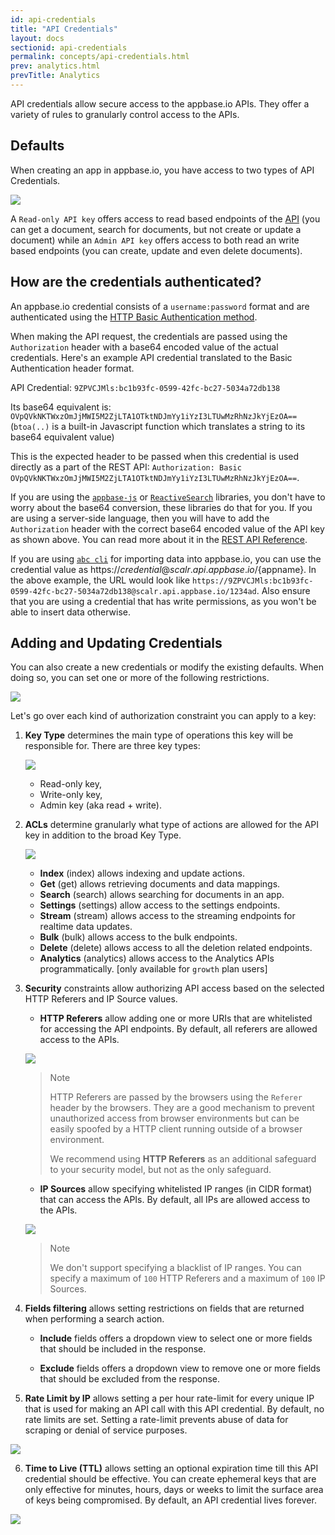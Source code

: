 ```yaml
---
id: api-credentials
title: "API Credentials"
layout: docs
sectionid: api-credentials
permalink: concepts/api-credentials.html
prev: analytics.html
prevTitle: Analytics
---
```


API credentials allow secure access to the appbase.io APIs. They offer a variety of rules to granularly control access to the APIs.

## Defaults

When creating an app in appbase.io, you have access to two types of API Credentials.

![](https://i.imgur.com/hkMdS7u.png)

A `Read-only API key` offers access to read based endpoints of the [API](https://rest.appbase.io) (you can get a document, search for documents, but not create or update a document) while an `Admin API key` offers access to both read an write based endpoints (you can create, update and even delete documents).

## How are the credentials authenticated?

An appbase.io credential consists of a `username:password` format and are authenticated using the [HTTP Basic Authentication method](https://en.wikipedia.org/wiki/Basic_access_authentication).

When making the API request, the credentials are passed using the `Authorization` header with a base64 encoded value of the actual credentials. Here's an example API credential translated to the Basic Authentication header format.

API Credential: `9ZPVCJMls:bc1b93fc-0599-42fc-bc27-5034a72db138`

Its base64 equivalent is: `OVpQVkNKTWxzOmJjMWI5M2ZjLTA1OTktNDJmYy1iYzI3LTUwMzRhNzJkYjEzOA==` (`btoa(..)` is a built-in Javascript function which translates a string to its base64 equivalent value)

This is the expected header to be passed when this credential is used directly as a part of the REST API: `Authorization: Basic OVpQVkNKTWxzOmJjMWI5M2ZjLTA1OTktNDJmYy1iYzI3LTUwMzRhNzJkYjEzOA==`.

If you are using the [`appbase-js`](https://docs.appbase.io/javascript/quickstart.html) or [`ReactiveSearch`](https://opensource.appbase.io/reactive-manual/getting-started/reactivesearch.html) libraries, you don't have to worry about the base64 conversion, these libraries do that for you. If you are using a server-side language, then you will have to add the `Authorization` header with the correct base64 encoded value of the API key as shown above. You can read more about it in the [REST API Reference](https://rest.appbase.io/#authentication).

If you are using [`abc cli`](https://github.com/appbaseio/abc) for importing data into appbase.io, you can use the credential value as https://${credential}@scalr.api.appbase.io/${appname}. In the above example, the URL would look like `https://9ZPVCJMls:bc1b93fc-0599-42fc-bc27-5034a72db138@scalr.api.appbase.io/1234ad`. Also ensure that you are using a credential that has write permissions, as you won't be able to insert data otherwise.


## Adding and Updating Credentials

You can also create a new credentials or modify the existing defaults. When doing so, you can set one or more of the following restrictions.

![](https://i.imgur.com/UlF6rv8.png)

Let's go over each kind of authorization constraint you can apply to a key:

1. **Key Type** determines the main type of operations this key will be responsible for. There are three key types:  

    ![](https://i.imgur.com/9IVZjIJ.png)
  
    - Read-only key,  
    - Write-only key,  
    - Admin key (aka read + write).

2. **ACLs** determine granularly what type of actions are allowed for the API key in addition to the broad Key Type.  

    ![](https://i.imgur.com/FyLWp3e.png)

    - **Index** (index) allows indexing and update actions.
    - **Get** (get) allows retrieving documents and data mappings.
    - **Search** (search) allows searching for documents in an app.
    - **Settings** (settings) allow access to the settings endpoints.
    - **Stream** (stream) allows access to the streaming endpoints for realtime data updates.
    - **Bulk** (bulk) allows access to the bulk endpoints.
    - **Delete** (delete) allows access to all the deletion related endpoints.
    - **Analytics** (analytics) allows access to the Analytics APIs programmatically. [only available for `growth` plan users]


3. **Security** constraints allow authorizing API access based on the selected HTTP Referers and IP Source values.

    - **HTTP Referers** allow adding one or more URIs that are whitelisted for accessing the API endpoints. By default, all referers are allowed access to the APIs.

    ![](https://i.imgur.com/lJjUAUT.png)

    > Note <i class="fa fa-info-circle"></i>
    >
    > HTTP Referers are passed by the browsers using the `Referer` header by the browsers. They are a good mechanism to prevent unauthorized access from browser environments but can be easily spoofed by a HTTP client running outside of a browser environment.
    > 
    > We recommend using **HTTP Referers** as an additional safeguard to your security model, but not as the only safeguard.

    - **IP Sources** allow specifying whitelisted IP ranges (in CIDR format) that can access the APIs. By default, all IPs are allowed access to the APIs.

    ![](https://i.imgur.com/7iEZzsj.png)

    > Note <i class="fa fa-info-circle"></i>
    >
    > We don't support specifying a blacklist of IP ranges. You can specify a maximum of `100` HTTP Referers and a maximum of `100` IP Sources.

4. **Fields filtering** allows setting restrictions on fields that are returned when performing a search action.

    - **Include** fields offers a dropdown view to select one or more fields that should be included in the response.

    - **Exclude** fields offers a dropdown view to remove one or more fields that should be excluded from the response.

5. **Rate Limit by IP** allows setting a per hour rate-limit for every unique IP that is used for making an API call with this API credential. By default, no rate limits are set. Setting a rate-limit prevents abuse of data for scraping or denial of service purposes.

![](https://i.imgur.com/vt8NUmx.png)

6. **Time to Live (TTL)** allows setting an optional expiration time till this API credential should be effective. You can create ephemeral keys that are only effective for minutes, hours, days or weeks to limit the surface area of keys being compromised. By default, an API credential lives forever.

![](https://i.imgur.com/QXpdEhH.png)
